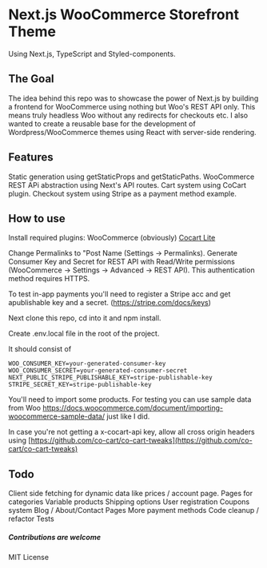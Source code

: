 # Next.js WooCommerce Storefront Theme 
Using Next.js, TypeScript and Styled-components. 

## The Goal

The idea behind this repo was to showcase the power of Next.js by building a frontend for WooCommerce using nothing but Woo's REST API only. This means truly headless Woo without any redirects for checkouts etc. I also wanted to create a reusable base for the development of Wordpress/WooCommerce themes using React with server-side rendering. 

## Features

Static generation using getStaticProps and getStaticPaths.
WooCommerce REST APi abstraction using Next's API routes.
Cart system using CoCart plugin.
Checkout system using Stripe as a payment method example.




## How to use

Install required plugins:
WooCommerce (obviously)
[Cocart Lite](https://wordpress.org/plugins/cart-rest-api-for-woocommerce) 

Change Permalinks to "Post Name (Settings -> Permalinks).
Generate Consumer Key and Secret for REST API with Read/Write permissions (WooCommerce -> Settings -> Advanced -> REST API). This authentication method requires HTTPS. 

To test in-app payments you'll need to register a Stripe acc and get apublishable key and a secret. (https://stripe.com/docs/keys) 

Next clone this repo, cd into it and npm install.

Create .env.local file in the root of the project. 

It should consist of 


``` NEXT_PUBLIC_WOO_API_URL=your-wordpress-api-url
WOO_CONSUMER_KEY=your-generated-consumer-key
WOO_CONSUMER_SECRET=your-generated-consumer-secret
NEXT_PUBLIC_STRIPE_PUBLISHABLE_KEY=stripe-publishable-key
STRIPE_SECRET_KEY=stripe-publishable-key
```


You'll need to import some products. For testing you can use sample data from Woo https://docs.woocommerce.com/document/importing-woocommerce-sample-data/ just like I did. 

In case you're not getting a x-cocart-api key, allow all cross origin headers using [https://github.com/co-cart/co-cart-tweaks](https://github.com/co-cart/co-cart-tweaks)

##  Todo
Client side fetching for dynamic data like prices / account page. 
Pages for categories
Variable products
Shipping options
User registration
Coupons system
Blog / About/Contact Pages
More payment methods
Code cleanup / refactor
Tests

##### Contributions are welcome

MIT License
